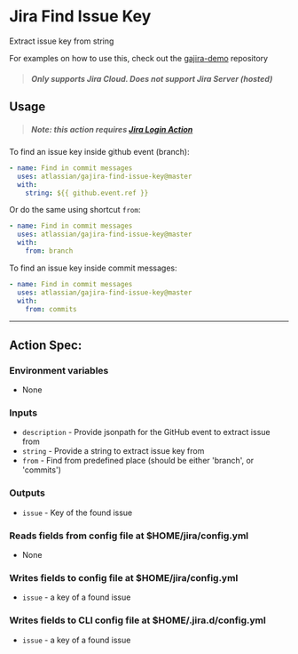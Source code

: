 # Jira Find Issue Key

Extract issue key from string

For examples on how to use this, check out the [gajira-demo](https://github.com/atlassian/gajira-demo) repository

> ##### Only supports Jira Cloud. Does not support Jira Server (hosted)

## Usage

> ##### Note: this action requires [Jira Login Action](https://github.com/marketplace/actions/jira-login)

To find an issue key inside github event (branch):

```yaml
- name: Find in commit messages
  uses: atlassian/gajira-find-issue-key@master
  with:
    string: ${{ github.event.ref }}
```

Or do the same using shortcut `from`:

```yaml
- name: Find in commit messages
  uses: atlassian/gajira-find-issue-key@master
  with:
    from: branch
```

To find an issue key inside commit messages:

```yaml
- name: Find in commit messages
  uses: atlassian/gajira-find-issue-key@master
  with:
    from: commits
```

---

## Action Spec:

### Environment variables

- None

### Inputs

- `description` - Provide jsonpath for the GitHub event to extract issue from
- `string` - Provide a string to extract issue key from
- `from` - Find from predefined place (should be either 'branch', or 'commits')

### Outputs

- `issue` - Key of the found issue

### Reads fields from config file at $HOME/jira/config.yml

- None

### Writes fields to config file at $HOME/jira/config.yml

- `issue` - a key of a found issue

### Writes fields to CLI config file at $HOME/.jira.d/config.yml

- `issue` - a key of a found issue
